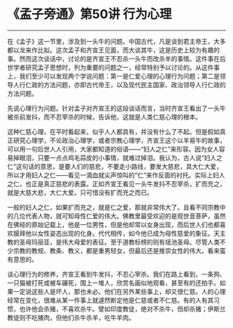 # 《孟子旁通》第50讲 行为心理

------

在《孟子》这一节里，涉及到一头牛的问题。中国古代，凡是谈到君主帝王，大多都以龙来作比拟。这次孟子和齐宣王见面，而大谈其牛，这是历史上较为有趣的事。然而这次谈话中，讨论的是齐宣王不忍杀一头牛而改杀羊的事情。这件事在后世学者研究孟子思想时，列为重要的问题之一，经常特别予以讨论的。从这件事上，我们至少可以发现两个学说问题：第一是仁爱心理的心理行为问题；第二是领导人行仁政的方法问题，亦即古代帝王，以及现代民主国家、政治领导人行仁政的方法问题。

先说心理行为问题。针对孟子对齐宣王的这段谈话而言，当时齐宣王看出了一头牛被杀前发抖，而不忍宰杀的时候，告诉他，这就是人类仁慈心理的根本。

这种仁慈心理，在平时看起来，似乎人人都具有，并没有什么了不起。但是假如真正研究心理学，不论政治心理学，或者宗教心理学，齐宣王这个以羊易牛的故事，可以用一句后世人人引用，大家都知道的俗语——“妇人之仁”来形容。因为女人容易掉眼泪，只要一点点鸡毛蒜皮的小事情，就难过掉泪。我认为，古人说“妇人之仁”这句话的意思，是要人们的慈悲，不要走小路线，要发大慈悲，具大仁大爱，所以才用妇人之仁——看见一滴血就尖声惊叫的“仁”来作反面的衬托。实际上妇人之仁，也正是真正慈悲的表露。正如齐宣王看见一头牛发抖不忍宰杀，扩而充之，就是大慈大悲，大仁大爱。只可惜没有扩而充之而已。

一般的妇人之仁，如果扩而充之，就是仁之爱，那就非常伟大了。且看不同宗教中的几位代表人物，就可知母性仁爱的伟大。佛教里最受欢迎的是观世音菩萨，虽然在佛经的原始记载上，他是一位男性，但是他却常以女身出现，而后世人们也都喜欢膜拜他以女性姿态出现的化身。代代相传，如今他已成为母性慈爱的象征。天主教的圣母玛丽亚，是伟大母爱的表征。至于道教标榜的则有瑶池圣母。尽管人类不少宗教的教规、教条、教义，都是重男轻女，但最后还是推崇女性的伟大。看来蛮有意思的。

谈心理行为的修养，齐宣王看到牛发抖，不忍心宰杀。我们在路上看到，一条狗、一只猫被打死或被车碾死，围上一堆人，欣赏名画似地观看，甚至有的还拍手。如果一定说这些人是坏人，那也未必。他们在另外某些事上，却又很仁慈。人的心理经常在变化，很难从某一件事上就遽然断定他是仁慈或者不仁慈。有的人有其习惯，也许他会杀猪，不喜欢杀牛。譬如印度教徒，绝对不杀牛，但却杀猪；伊斯兰教徒则不吃猪肉，但他们杀牛杀羊，吃牛羊肉。

